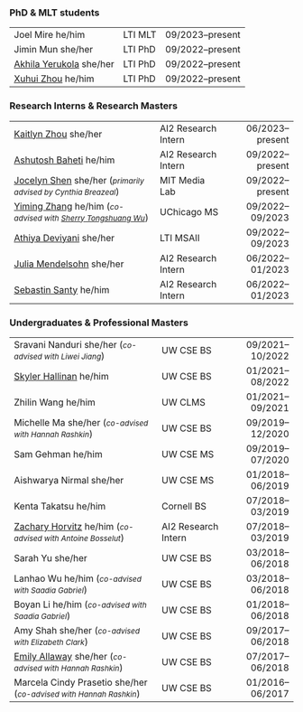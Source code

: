 ### PhD & MLT students
|                                                              |         |                       |
| ------------------------------------------------------------ | ------- | --------------------: |
| Joel Mire <span class="pronouns">he/him</span>               | LTI MLT | 09/2023&ndash;present |
| Jimin Mun <span class="pronouns">she/her</span>              | LTI PhD | 09/2022&ndash;present |
| [Akhila Yerukola](https://akhila-yerukola.github.io/) <span class="pronouns">she/her</span> | LTI PhD | 09/2022&ndash;present |
| [Xuhui Zhou](https://xuhuizhou.github.io/) <span class="pronouns">he/him</span> | LTI PhD | 09/2022&ndash;present |

### Research Interns & Research Masters
|                                                              |                     |                       |
| ------------------------------------------------------------ | ------------------- | --------------------: |
| [Kaitlyn Zhou](https://cs.stanford.edu/~katezhou/) <span class="pronouns">she/her</span> | AI2 Research Intern | 06/2023&ndash;present |
| [Ashutosh Baheti](https://abaheti95.github.io/) <span class="pronouns">he/him</span> | AI2 Research Intern | 09/2022&ndash;present |
| [Jocelyn Shen](https://jocelynshen.com/) <span class="pronouns">she/her</span> (*<small>primarily advised by Cynthia Breazeal</small>*) | MIT Media Lab       | 09/2022&ndash;present |
| [Yiming Zhang](https://y0mingzhang.github.io/) <span class="pronouns">he/him</span> (*<small>co-advised with [Sherry Tongshuang Wu]()</small>*) | UChicago MS         | 09/2022&ndash;09/2023 |
| [Athiya Deviyani](https://www.athiyadeviyani.com/) <span class="pronouns">she/her</span> | LTI MSAII           | 09/2022&ndash;09/2023 |
| [Julia Mendelsohn](https://juliamendelsohn.github.io/) <span class="pronouns">she/her</span> | AI2 Research Intern | 06/2022&ndash;01/2023 |
| [Sebastin Santy](http://sebastinsanty.com/) <span class="pronouns">he/him</span> | AI2 Research Intern | 06/2022&ndash;01/2023 |



### Undergraduates &amp; Professional Masters
|                                                              |                     |                       |
| ------------------------------------------------------------ | ------------------- | --------------------: |
| Sravani Nanduri <span class="pronouns">she/her</span> (*<small>co-advised with Liwei Jiang</small>*) | UW CSE BS           | 09/2021&ndash;10/2022 |
| [Skyler Hallinan](https://skylerhallinan.com/) <span class="pronouns">he/him</span> | UW CSE BS           | 01/2021&ndash;08/2022 |
| Zhilin Wang <span class="pronouns">he/him</span>             | UW CLMS             | 01/2021&ndash;09/2021 |
| Michelle Ma <span class="pronouns">she/her</span> (*<small>co-advised with Hannah Rashkin</small>*) | UW CSE BS           | 09/2019&ndash;12/2020 |
| Sam Gehman <span class="pronouns">he/him</span>              | UW CSE MS           | 09/2019&ndash;07/2020 |
| Aishwarya Nirmal <span class="pronouns">she/her</span>       | UW CSE MS           | 01/2018&ndash;06/2019 |
| Kenta Takatsu <span class="pronouns">he/him</span>           | Cornell BS          | 07/2018&ndash;03/2019 |
| [Zachary Horvitz](https://zacharyhorvitz.github.io/) <span class="pronouns">he/him</span> (*<small>co-advised with Antoine Bosselut</small>*) | AI2 Research Intern | 07/2018&ndash;03/2019 |
| Sarah Yu <span class="pronouns">she/her</span>               | UW CSE BS           | 03/2018&ndash;06/2018 |
| Lanhao Wu <span class="pronouns">he/him</span> (*<small>co-advised with Saadia Gabriel</small>*) | UW CSE BS           | 03/2018&ndash;06/2018 |
| Boyan Li <span class="pronouns">he/him</span> (*<small>co-advised with Saadia Gabriel</small>*) | UW CSE BS           | 01/2018&ndash;06/2018 |
| Amy Shah <span class="pronouns">she/her</span> (*<small>co-advised with Elizabeth Clark</small>*) | UW CSE BS           | 09/2017&ndash;06/2018 |
| [Emily Allaway](https://emilyallaway.github.io/) <span class="pronouns">she/her</span> (*<small>co-advised with Hannah Rashkin</small>*) | UW CSE BS           | 07/2017&ndash;06/2018 |
| Marcela Cindy Prasetio <span class="pronouns">she/her</span> (*<small>co-advised with Hannah Rashkin</small>*) | UW CSE BS           | 01/2016&ndash;06/2017 |